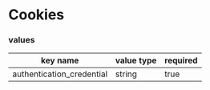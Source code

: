 # Cookies

### values

key name | value type | required
--- | --- | ---
authentication_credential | string | true
